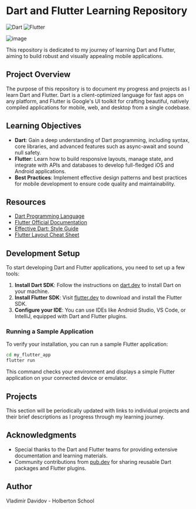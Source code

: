 # Dart and Flutter Learning Repository

![Dart](https://img.shields.io/badge/Dart-0175C2?style=for-the-badge&logo=dart&logoColor=white)
![Flutter](https://img.shields.io/badge/Flutter-02569B?style=for-the-badge&logo=flutter&logoColor=white)

![image](https://github.com/v-dav/holbertonschool-web_dart/assets/115344057/18323b08-a2cb-42cf-869c-119eb622cdae)


This repository is dedicated to my journey of learning Dart and Flutter, aiming to build robust and visually appealing mobile applications.

## Project Overview

The purpose of this repository is to document my progress and projects as I learn Dart and Flutter. Dart is a client-optimized language for fast apps on any platform, and Flutter is Google's UI toolkit for crafting beautiful, natively compiled applications for mobile, web, and desktop from a single codebase.

## Learning Objectives

- **Dart**: Gain a deep understanding of Dart programming, including syntax, core libraries, and advanced features such as async-await and sound null safety.
- **Flutter**: Learn how to build responsive layouts, manage state, and integrate with APIs and databases to develop full-fledged iOS and Android applications.
- **Best Practices**: Implement effective design patterns and best practices for mobile development to ensure code quality and maintainability.

## Resources

- [Dart Programming Language](https://dart.dev/)
- [Flutter Official Documentation](https://flutter.dev/docs)
- [Effective Dart: Style Guide](https://dart.dev/guides/language/effective-dart/style)
- [Flutter Layout Cheat Sheet](https://flutter.dev/docs/development/ui/layout)

## Development Setup

To start developing Dart and Flutter applications, you need to set up a few tools:

1. **Install Dart SDK**: Follow the instructions on [dart.dev](https://dart.dev/get-dart) to install Dart on your machine.
2. **Install Flutter SDK**: Visit [flutter.dev](https://flutter.dev/docs/get-started/install) to download and install the Flutter SDK.
3. **Configure your IDE**: You can use IDEs like Android Studio, VS Code, or IntelliJ, equipped with Dart and Flutter plugins.

### Running a Sample Application

To verify your installation, you can run a sample Flutter application:

```bash
cd my_flutter_app
flutter run
```

This command checks your environment and displays a simple Flutter application on your connected device or emulator.

## Projects

This section will be periodically updated with links to individual projects and their brief descriptions as I progress through my learning journey.

## Acknowledgments

- Special thanks to the Dart and Flutter teams for providing extensive documentation and learning materials.
- Community contributions from [pub.dev](https://pub.dev/) for sharing reusable Dart packages and Flutter plugins.

## Author
Vladimir Davidov - Holberton School
